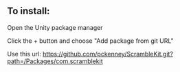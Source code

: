 ## To install:

Open the Unity package manager

Click the + button and choose "Add package from git URL"

Use this url: https://github.com/pckenney/ScrambleKit.git?path=/Packages/com.scramblekit
